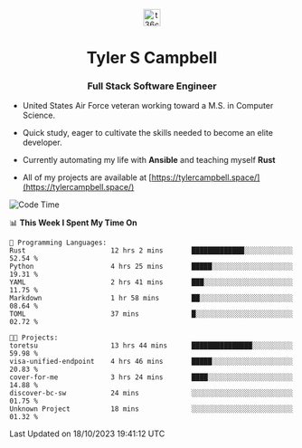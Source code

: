 <p align="center">
<a href="https://www.linkedin.com/in/t36campbell" target="blank"><img align="center" src="https://ik.imagekit.io/t36campbell/Portfolio/linkedin.png.original_m8bbGgPh6.png" alt="t36campbell" height="30" width="30" /></a>
</p>
<h1 align="center">Tyler S Campbell</h1>
<h3 align="center">Full Stack Software Engineer</h3>

* United States Air Force veteran working toward a M.S. in Computer Science.

* Quick study, eager to cultivate the skills needed to become an elite developer.

* Currently automating my life with **Ansible** and teaching myself **Rust**

* All of my projects are available at [https://tylercampbell.space/](https://tylercampbell.space/)

<!--START_SECTION:waka-->
![Code Time](http://img.shields.io/badge/Code%20Time-2%2C898%20hrs%2038%20mins-blue)

📊 **This Week I Spent My Time On** 

```text
💬 Programming Languages: 
Rust                     12 hrs 2 mins       █████████████░░░░░░░░░░░░   52.54 % 
Python                   4 hrs 25 mins       █████░░░░░░░░░░░░░░░░░░░░   19.31 % 
YAML                     2 hrs 41 mins       ███░░░░░░░░░░░░░░░░░░░░░░   11.75 % 
Markdown                 1 hr 58 mins        ██░░░░░░░░░░░░░░░░░░░░░░░   08.64 % 
TOML                     37 mins             █░░░░░░░░░░░░░░░░░░░░░░░░   02.72 % 

🐱‍💻 Projects: 
toretsu                  13 hrs 44 mins      ███████████████░░░░░░░░░░   59.98 % 
visa-unified-endpoint    4 hrs 46 mins       █████░░░░░░░░░░░░░░░░░░░░   20.83 % 
cover-for-me             3 hrs 24 mins       ████░░░░░░░░░░░░░░░░░░░░░   14.88 % 
discover-bc-sw           24 mins             ░░░░░░░░░░░░░░░░░░░░░░░░░   01.75 % 
Unknown Project          18 mins             ░░░░░░░░░░░░░░░░░░░░░░░░░   01.32 % 
```


 Last Updated on 18/10/2023 19:41:12 UTC
<!--END_SECTION:waka-->
